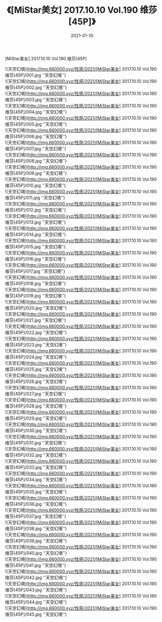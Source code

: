 ﻿---
layout: post
title:  《[MiStar美女] 2017.10.10 Vol.190 维莎[45P]》
date:   2021-01-10
img: http://img.660000.xyz/性感/2021/[MiStar美女] 2017.10.10 Vol.190 维莎[45P]/000.jpg
categories: [美女, 性感, 泳衣]
---

[MiStar美女] 2017.10.10 Vol.190 维莎[45P]



![天空幻境](http://img.660000.xyz/性感/2021/[MiStar美女] 2017.10.10 Vol.190 维莎[45P]/001.jpg ''天空幻境'') <br>
![天空幻境](http://img.660000.xyz/性感/2021/[MiStar美女] 2017.10.10 Vol.190 维莎[45P]/002.jpg ''天空幻境'') <br>
![天空幻境](http://img.660000.xyz/性感/2021/[MiStar美女] 2017.10.10 Vol.190 维莎[45P]/003.jpg ''天空幻境'') <br>
![天空幻境](http://img.660000.xyz/性感/2021/[MiStar美女] 2017.10.10 Vol.190 维莎[45P]/004.jpg ''天空幻境'') <br>
![天空幻境](http://img.660000.xyz/性感/2021/[MiStar美女] 2017.10.10 Vol.190 维莎[45P]/005.jpg ''天空幻境'') <br>
![天空幻境](http://img.660000.xyz/性感/2021/[MiStar美女] 2017.10.10 Vol.190 维莎[45P]/006.jpg ''天空幻境'') <br>
![天空幻境](http://img.660000.xyz/性感/2021/[MiStar美女] 2017.10.10 Vol.190 维莎[45P]/007.jpg ''天空幻境'') <br>
![天空幻境](http://img.660000.xyz/性感/2021/[MiStar美女] 2017.10.10 Vol.190 维莎[45P]/008.jpg ''天空幻境'') <br>
![天空幻境](http://img.660000.xyz/性感/2021/[MiStar美女] 2017.10.10 Vol.190 维莎[45P]/009.jpg ''天空幻境'') <br>
![天空幻境](http://img.660000.xyz/性感/2021/[MiStar美女] 2017.10.10 Vol.190 维莎[45P]/010.jpg ''天空幻境'') <br>
![天空幻境](http://img.660000.xyz/性感/2021/[MiStar美女] 2017.10.10 Vol.190 维莎[45P]/011.jpg ''天空幻境'') <br>
![天空幻境](http://img.660000.xyz/性感/2021/[MiStar美女] 2017.10.10 Vol.190 维莎[45P]/012.jpg ''天空幻境'') <br>
![天空幻境](http://img.660000.xyz/性感/2021/[MiStar美女] 2017.10.10 Vol.190 维莎[45P]/013.jpg ''天空幻境'') <br>
![天空幻境](http://img.660000.xyz/性感/2021/[MiStar美女] 2017.10.10 Vol.190 维莎[45P]/014.jpg ''天空幻境'') <br>
![天空幻境](http://img.660000.xyz/性感/2021/[MiStar美女] 2017.10.10 Vol.190 维莎[45P]/015.jpg ''天空幻境'') <br>
![天空幻境](http://img.660000.xyz/性感/2021/[MiStar美女] 2017.10.10 Vol.190 维莎[45P]/016.jpg ''天空幻境'') <br>
![天空幻境](http://img.660000.xyz/性感/2021/[MiStar美女] 2017.10.10 Vol.190 维莎[45P]/017.jpg ''天空幻境'') <br>
![天空幻境](http://img.660000.xyz/性感/2021/[MiStar美女] 2017.10.10 Vol.190 维莎[45P]/018.jpg ''天空幻境'') <br>
![天空幻境](http://img.660000.xyz/性感/2021/[MiStar美女] 2017.10.10 Vol.190 维莎[45P]/019.jpg ''天空幻境'') <br>
![天空幻境](http://img.660000.xyz/性感/2021/[MiStar美女] 2017.10.10 Vol.190 维莎[45P]/020.jpg ''天空幻境'') <br>
![天空幻境](http://img.660000.xyz/性感/2021/[MiStar美女] 2017.10.10 Vol.190 维莎[45P]/021.jpg ''天空幻境'') <br>
![天空幻境](http://img.660000.xyz/性感/2021/[MiStar美女] 2017.10.10 Vol.190 维莎[45P]/022.jpg ''天空幻境'') <br>
![天空幻境](http://img.660000.xyz/性感/2021/[MiStar美女] 2017.10.10 Vol.190 维莎[45P]/023.jpg ''天空幻境'') <br>
![天空幻境](http://img.660000.xyz/性感/2021/[MiStar美女] 2017.10.10 Vol.190 维莎[45P]/024.jpg ''天空幻境'') <br>
![天空幻境](http://img.660000.xyz/性感/2021/[MiStar美女] 2017.10.10 Vol.190 维莎[45P]/025.jpg ''天空幻境'') <br>
![天空幻境](http://img.660000.xyz/性感/2021/[MiStar美女] 2017.10.10 Vol.190 维莎[45P]/026.jpg ''天空幻境'') <br>
![天空幻境](http://img.660000.xyz/性感/2021/[MiStar美女] 2017.10.10 Vol.190 维莎[45P]/027.jpg ''天空幻境'') <br>
![天空幻境](http://img.660000.xyz/性感/2021/[MiStar美女] 2017.10.10 Vol.190 维莎[45P]/028.jpg ''天空幻境'') <br>
![天空幻境](http://img.660000.xyz/性感/2021/[MiStar美女] 2017.10.10 Vol.190 维莎[45P]/029.jpg ''天空幻境'') <br>
![天空幻境](http://img.660000.xyz/性感/2021/[MiStar美女] 2017.10.10 Vol.190 维莎[45P]/030.jpg ''天空幻境'') <br>
![天空幻境](http://img.660000.xyz/性感/2021/[MiStar美女] 2017.10.10 Vol.190 维莎[45P]/031.jpg ''天空幻境'') <br>
![天空幻境](http://img.660000.xyz/性感/2021/[MiStar美女] 2017.10.10 Vol.190 维莎[45P]/032.jpg ''天空幻境'') <br>
![天空幻境](http://img.660000.xyz/性感/2021/[MiStar美女] 2017.10.10 Vol.190 维莎[45P]/033.jpg ''天空幻境'') <br>
![天空幻境](http://img.660000.xyz/性感/2021/[MiStar美女] 2017.10.10 Vol.190 维莎[45P]/034.jpg ''天空幻境'') <br>
![天空幻境](http://img.660000.xyz/性感/2021/[MiStar美女] 2017.10.10 Vol.190 维莎[45P]/035.jpg ''天空幻境'') <br>
![天空幻境](http://img.660000.xyz/性感/2021/[MiStar美女] 2017.10.10 Vol.190 维莎[45P]/036.jpg ''天空幻境'') <br>
![天空幻境](http://img.660000.xyz/性感/2021/[MiStar美女] 2017.10.10 Vol.190 维莎[45P]/037.jpg ''天空幻境'') <br>
![天空幻境](http://img.660000.xyz/性感/2021/[MiStar美女] 2017.10.10 Vol.190 维莎[45P]/038.jpg ''天空幻境'') <br>
![天空幻境](http://img.660000.xyz/性感/2021/[MiStar美女] 2017.10.10 Vol.190 维莎[45P]/039.jpg ''天空幻境'') <br>
![天空幻境](http://img.660000.xyz/性感/2021/[MiStar美女] 2017.10.10 Vol.190 维莎[45P]/040.jpg ''天空幻境'') <br>
![天空幻境](http://img.660000.xyz/性感/2021/[MiStar美女] 2017.10.10 Vol.190 维莎[45P]/041.jpg ''天空幻境'') <br>
![天空幻境](http://img.660000.xyz/性感/2021/[MiStar美女] 2017.10.10 Vol.190 维莎[45P]/042.jpg ''天空幻境'') <br>
![天空幻境](http://img.660000.xyz/性感/2021/[MiStar美女] 2017.10.10 Vol.190 维莎[45P]/043.jpg ''天空幻境'') <br>
![天空幻境](http://img.660000.xyz/性感/2021/[MiStar美女] 2017.10.10 Vol.190 维莎[45P]/044.jpg ''天空幻境'') <br>
![天空幻境](http://img.660000.xyz/性感/2021/[MiStar美女] 2017.10.10 Vol.190 维莎[45P]/045.jpg ''天空幻境'') <br>